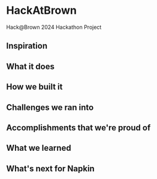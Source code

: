 # HackAtBrown
Hack@Brown 2024 Hackathon Project
## Inspiration

## What it does

## How we built it

## Challenges we ran into

## Accomplishments that we're proud of

## What we learned

## What's next for Napkin
